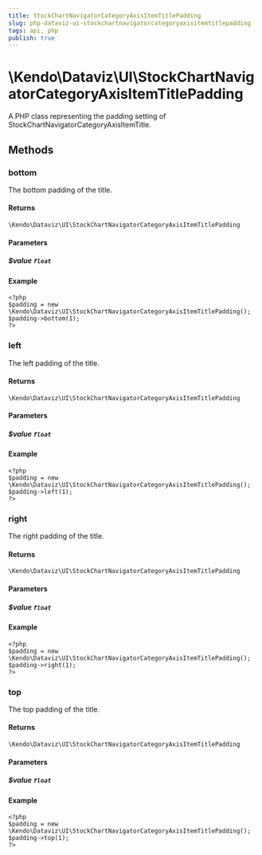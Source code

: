 ```yaml
---
title: StockChartNavigatorCategoryAxisItemTitlePadding
slug: php-dataviz-ui-stockchartnavigatorcategoryaxisitemtitlepadding
tags: api, php
publish: true
---
```


# \Kendo\Dataviz\UI\StockChartNavigatorCategoryAxisItemTitlePadding

A PHP class representing the padding setting of StockChartNavigatorCategoryAxisItemTitle.


## Methods

### bottom
The bottom padding of the title.

#### Returns
`\Kendo\Dataviz\UI\StockChartNavigatorCategoryAxisItemTitlePadding`

#### Parameters

##### $value `float`



#### Example 
    <?php
    $padding = new \Kendo\Dataviz\UI\StockChartNavigatorCategoryAxisItemTitlePadding();
    $padding->bottom(1);
    ?>

### left
The left padding of the title.

#### Returns
`\Kendo\Dataviz\UI\StockChartNavigatorCategoryAxisItemTitlePadding`

#### Parameters

##### $value `float`



#### Example 
    <?php
    $padding = new \Kendo\Dataviz\UI\StockChartNavigatorCategoryAxisItemTitlePadding();
    $padding->left(1);
    ?>

### right
The right padding of the title.

#### Returns
`\Kendo\Dataviz\UI\StockChartNavigatorCategoryAxisItemTitlePadding`

#### Parameters

##### $value `float`



#### Example 
    <?php
    $padding = new \Kendo\Dataviz\UI\StockChartNavigatorCategoryAxisItemTitlePadding();
    $padding->right(1);
    ?>

### top
The top padding of the title.

#### Returns
`\Kendo\Dataviz\UI\StockChartNavigatorCategoryAxisItemTitlePadding`

#### Parameters

##### $value `float`



#### Example 
    <?php
    $padding = new \Kendo\Dataviz\UI\StockChartNavigatorCategoryAxisItemTitlePadding();
    $padding->top(1);
    ?>

